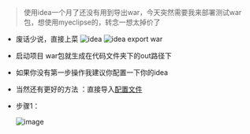> 使用idea一个月了还没有用到导出war，今天突然需要我来部署测试war包，想使用myeclipse的，转念一想太掉价了


- 废话少说，直接上菜
![idea](http://f55e9779.wiz03.com/share/resources/137ea2b9-f48e-4a20-8658-7436f1ff9193/index_files/935374d8-90ec-4461-983c-9e683f962f74.png)
![idea export war](http://f55e9779.wiz03.com/share/resources/137ea2b9-f48e-4a20-8658-7436f1ff9193/index_files/6c4ca90f-80e5-4445-b153-81efc9ce3305.png)
- 启动项目 war包就生成在代码文件夹下的out路径下
- 如果你没有第一步操作我建议你配置一下你的idea
- 当然还有更好的方法 ：直接导入[配置文件](https://pan.baidu.com/s/1c22FNnM)
- 步骤1：

     ![image](http://f55e9779.wiz03.com/share/resources/137ea2b9-f48e-4a20-8658-7436f1ff9193/index_files/3b03b841-44cc-47bf-b765-625231a511d0.png)